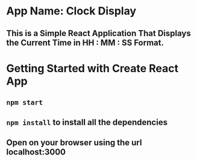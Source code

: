 

# App Name: Clock Display 

## This is a Simple React Application That Displays the Current Time in HH : MM : SS Format.


# Getting Started with Create React App

## `npm start`

## `npm install` to install all the dependencies

## Open on your browser using the url localhost:3000
